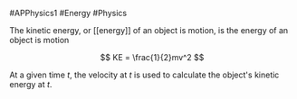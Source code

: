 #APPhysics1  #Energy #Physics 

The kinetic energy, or [[energy]] of an object is motion, is the energy of an object is motion

$$
KE = \frac{1}{2}mv^2
$$

At a given time $t$, the velocity at $t$ is used to calculate the object's kinetic energy at $t$.
